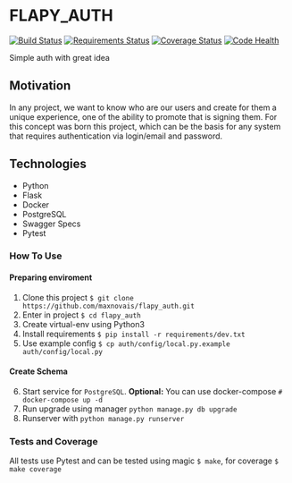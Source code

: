 # FLAPY_AUTH
[![Build Status](https://travis-ci.org/maxnovais/flapy_auth.svg?branch=master)](https://travis-ci.org/maxnovais/flapy_auth) 
[![Requirements Status](https://requires.io/github/maxnovais/flapy_auth/requirements.svg?branch=master)](https://requires.io/github/maxnovais/flapy_auth/requirements/?branch=master)
[![Coverage Status](https://coveralls.io/repos/github/maxnovais/flapy_auth/badge.svg?branch=master)](https://coveralls.io/github/maxnovais/flapy_auth?branch=master)
[![Code Health](https://landscape.io/github/maxnovais/flapy_auth/master/landscape.svg?style=flat)](https://landscape.io/github/maxnovais/flapy_auth/master)

Simple auth with great idea


## Motivation
In any project, we want to know who are our users and create for them a unique experience, one of the ability to promote that is signing them.
For this concept was born this project, which can be the basis for any system that requires authentication via login/email and password.


## Technologies
- Python
- Flask
- Docker
- PostgreSQL
- Swagger Specs
- Pytest


### How To Use
#### Preparing enviroment
1. Clone this project `$ git clone https://github.com/maxnovais/flapy_auth.git`
2. Enter in project `$ cd flapy_auth`
3. Create virtual-env using Python3
4. Install requirements `$ pip install -r requirements/dev.txt`
5. Use example config `$ cp auth/config/local.py.example auth/config/local.py`

#### Create Schema
6. Start service for `PostgreSQL`. **Optional:** You can use docker-compose `# docker-compose up -d`
7. Run upgrade using manager `python manage.py db upgrade`
8. Runserver with `python manage.py runserver`


### Tests and Coverage
All tests use Pytest and can be tested using magic `$ make`, for coverage `$ make coverage`



